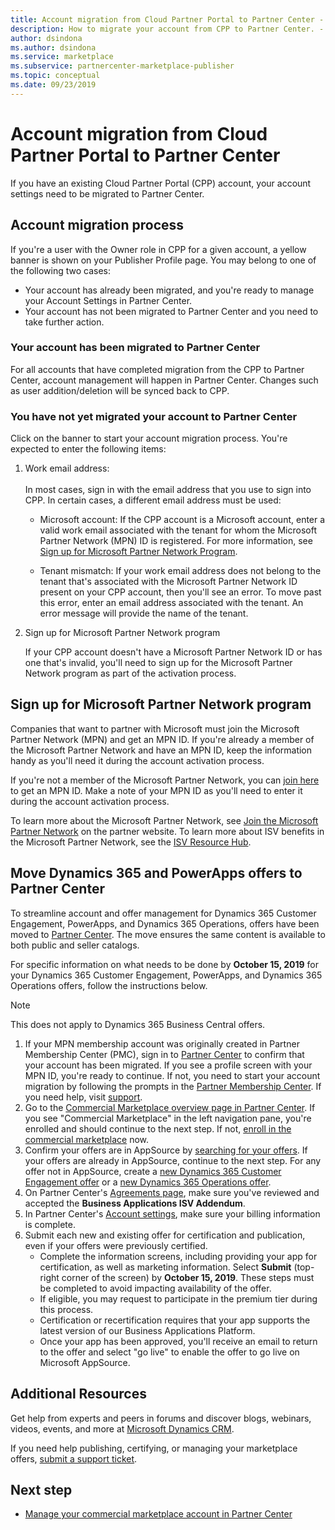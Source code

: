 ```yaml
---
title: Account migration from Cloud Partner Portal to Partner Center - commercial marketplace for Azure
description: How to migrate your account from CPP to Partner Center. - commercial marketplace for Azure
author: dsindona
ms.author: dsindona
ms.service: marketplace 
ms.subservice: partnercenter-marketplace-publisher
ms.topic: conceptual
ms.date: 09/23/2019
---
```


# Account migration from Cloud Partner Portal to Partner Center

If you have an existing Cloud Partner Portal (CPP) account, your account settings need to be migrated to Partner Center.

## Account migration process

If you're a user with the Owner role in CPP for a given account, a yellow banner is shown on your Publisher Profile page. You may belong to one of the following two cases:

- Your account has already been migrated, and you're ready to manage your Account Settings in Partner Center.
- Your account has not been migrated to Partner Center and you need to take further action.

### Your account has been migrated to Partner Center

For all accounts that have completed migration from the CPP to Partner Center, account management will happen in Partner Center. Changes such as user addition/deletion will be synced back to CPP.

### You have not yet migrated your account to Partner Center

Click on the banner to start your account migration process. You're expected to enter the following items:

1. Work email address: <br> <br> In most cases, sign in with the email address that you use to sign into CPP. In certain cases, a different email address must be used:

    * Microsoft account: If the CPP account is a Microsoft account, enter a valid work email associated with the tenant for whom the Microsoft Partner Network (MPN) ID is registered. For more information, see [Sign up for Microsoft Partner Network Program](#sign-up-for-microsoft-partner-network-program).

    * Tenant mismatch: If your work email address does not belong to the tenant that's associated with the Microsoft Partner Network ID present on your CPP account, then you'll see an error. To move past this error, enter an email address associated with the tenant. An error message will provide the name of the tenant.

2. Sign up for Microsoft Partner Network program

    If your CPP account doesn't have a Microsoft Partner Network ID or has one that's invalid, you'll need to sign up for the Microsoft Partner Network program as part of the activation process.

## Sign up for Microsoft Partner Network program

Companies that want to partner with Microsoft must join the Microsoft Partner Network (MPN) and get an MPN ID. If you're already a member of the Microsoft Partner Network and have an MPN ID, keep the information handy as you'll need it during the account activation process.  

If you're not a member of the Microsoft Partner Network, you can [join here](https://signup.microsoft.com/signup?sku=StoreForBusinessIW&origin=partnerdashboard&culture=en-us&ru=https://partner.microsoft.com/dashboard/account/v3/xpu/onboard?ru=/dashboard/account/v3/enrollment/companyprofile/basicpartnernetwork/new) to get an MPN ID. Make a note of your MPN ID as you'll need to enter it during the account activation process.

To learn more about the Microsoft Partner Network, see [Join the Microsoft Partner Network](https://partner.microsoft.com/en-US/membership) on the partner website. To learn more about ISV benefits in the Microsoft Partner Network, see the [ISV Resource Hub](https://partner.microsoft.com/isv-resource-hub).  

## Move Dynamics 365 and PowerApps offers to Partner Center

To streamline account and offer management for Dynamics 365 Customer Engagement, PowerApps, and Dynamics 365 Operations, offers have been moved to [Partner Center](https://partner.microsoft.com/). The move ensures the same content is available to both public and seller catalogs.

For specific information on what needs to be done by **October 15, 2019** for your Dynamics 365 Customer Engagement, PowerApps, and Dynamics 365 Operations offers, follow the instructions below.

> [!NOTE]
> This does not apply to Dynamics 365 Business Central offers.  

1. If your MPN membership account was originally created in Partner Membership Center (PMC), sign in to [Partner Center](https://partner.microsoft.com/pcv/accountsettings/connectedpartnerprofile) to confirm that your account has been migrated. If you see a profile screen with your MPN ID, you're ready to continue. If not, you need to start your account migration by following the prompts in the [Partner Membership Center](https://partners.microsoft.com/partnerprogram/Welcome.aspx). If you need help, visit [support](https://partner.microsoft.com/support?issueid=100-0077).
2. Go to the [Commercial Marketplace overview page in Partner Center](https://partner.microsoft.com/dashboard/commercial-marketplace/overview). If you see "Commercial Marketplace" in the left navigation pane, you're enrolled and should continue to the next step. If not, [enroll in the commercial marketplace](https://partner.microsoft.com/dashboard/account/v3/enrollment/introduction/partnership) now.
3. Confirm your offers are in AppSource by [searching for your offers](https://appsource.microsoft.com/). If your offers are already in AppSource, continue to the next step. For any offer not in AppSource, create a [new Dynamics 365 Customer Engagement offer](create-new-customer-engagement-offer.md) or a [new Dynamics 365 Operations offer](create-new-operations-offer.md).
4. On Partner Center's [Agreements page](https://partner.microsoft.com/dashboard/account/agreements), make sure you've reviewed and accepted the **Business Applications ISV Addendum**.
5. In Partner Center's [Account settings](https://partner.microsoft.com/dashboard/account/v3/accountsettings/billingprofile), make sure your billing information is complete.
6. Submit each new and existing offer for certification and publication, even if your offers were previously certified.
    * Complete the information screens, including providing your app for certification, as well as marketing information. Select **Submit** (top-right corner of the screen) by **October 15, 2019**. These steps must be completed to avoid impacting availability of the offer.
    * If eligible, you may request to participate in the premium tier during this process.
    * Certification or recertification requires that your app supports the latest version of our Business Applications Platform.
    * Once your app has been approved, you'll receive an email to return to the offer and select "go live" to enable the offer to go live on Microsoft AppSource.

## Additional Resources

Get help from experts and peers in forums and discover blogs, webinars, videos, events, and more at [Microsoft Dynamics CRM](https://community.dynamics.com/crm?wa=wsignin1.0).

If you need help publishing, certifying, or managing your marketplace offers, [submit a support ticket](https://partner.microsoft.com/support/v2/?stage=1).

## Next step

- [Manage your commercial marketplace account in Partner Center](./manage-account.md)
